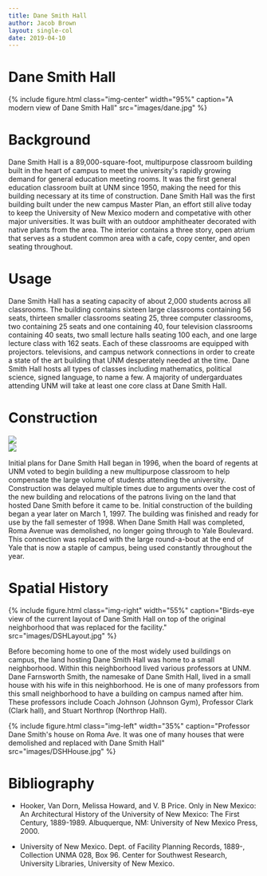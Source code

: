 ```yaml
---
title: Dane Smith Hall
author: Jacob Brown
layout: single-col
date: 2019-04-10
---
```



# Dane Smith Hall

{% include figure.html class="img-center" width="95%" caption="A modern view of Dane Smith Hall" src="images/dane.jpg" %}

# Background

Dane Smith Hall is a 89,000-square-foot, multipurpose classroom building built in the heart of campus to meet the university's rapidly growing demand for general education meeting rooms. It was the first general education classroom built at UNM since 1950, making the need for this building necessary at its time of construction. Dane Smith Hall was the first building built under the new campus Master Plan, an effort still alive today to keep the University of New Mexico modern and competative with other major universities. It was built with an outdoor amphitheater decorated with native plants from the area. The interior contains a three story, open atrium that serves as a student common area with a cafe, copy center, and open seating throughout.

# Usage

Dane Smith Hall has a seating capacity of about 2,000 students across all classrooms. The building contains sixteen large classrooms containing 56 seats, thirteen smaller classrooms seating 25, three computer classrooms, two containing 25 seats and one containing 40, four television classrooms containing 40 seats, two small lecture halls seating 100 each, and one large lecture class with 162 seats. Each of these classrooms are equipped with projectors. televisions, and campus network connections in order to create a state of the art building that UNM desperately needed at the time. Dane Smith Hall hosts all types of classes including mathematics, political science, signed language, to name a few. A majority of undergarduates attending UNM will take at least one core class at Dane Smith Hall.

# Construction

<div class="carousel">
  <div><img src="{{ site.baseurl }}/essays/images/DSHConstruction.jpg"/></div>
  <div><img src="{{ site.baseurl }}/essays/images/DSHConstruction2.jpg"/></div>
</div>


Initial plans for Dane Smith Hall began in 1996, when the board of regents at UNM voted to begin building a new multipurpose classroom to help compensate the large volume of students attending the university. Construction was delayed multiple times due to arguments over the cost of the new building and relocations of the patrons living on the land that hosted Dane Smith before it came to be. Initial construction of the building began a year later on March 1, 1997. The building was finished and ready for use by the fall semester of 1998.  When Dane Smith Hall was completed, Roma Avenue was demolished, no longer going through to Yale Boulevard. This connection was replaced with the large round-a-bout at the end of Yale that is now a staple of campus, being used constantly throughout the year. 

# Spatial History
 {% include figure.html class="img-right" width="55%" caption="Birds-eye view of the current layout of Dane Smith Hall on top of the original neighborhood that was replaced for the facility." src="images/DSHLayout.jpg" %}
 
Before becoming home to one of the most widely used buildings on campus, the land hosting Dane Smith Hall was home to a small neighborhood. Within this neighborhood lived various professors at UNM. Dane Farnsworth Smith, the namesake of Dane Smith Hall, lived in a small house with his wife in this neighborhood. He is one of many professors from this small neighborhood to have a building on campus named after him. These professors include Coach Johnson (Johnson Gym), Professor Clark (Clark hall), and Stuart Northrop (Northrop Hall).  

{% include figure.html class="img-left" width="35%" caption="Professor Dane Smith's house on Roma Ave. It was one of many houses that were demolished and replaced with Dane Smith Hall" src="images/DSHHouse.jpg" %}


# Bibliography

- Hooker, Van Dorn, Melissa Howard, and V. B Price. Only in New Mexico: An Architectural History of the University of New Mexico: The First Century, 1889-1989. Albuquerque, NM: University of New Mexico Press, 2000.

- University of New Mexico. Dept. of Facility Planning Records, 1889-, Collection UNMA 028, Box 96. Center for Southwest Research, University Libraries, University of New Mexico.

